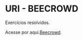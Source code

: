 # URI - BEECROWD

Exercicios resolvidos.

Acesse por aqui.[Beecrowd](https://www.beecrowd.com.br/judge/pt).

